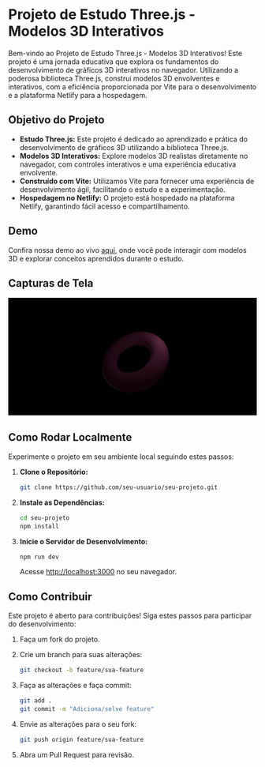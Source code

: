 # Projeto de Estudo Three.js - Modelos 3D Interativos

Bem-vindo ao Projeto de Estudo Three.js - Modelos 3D Interativos! Este projeto é uma jornada educativa que explora os fundamentos do desenvolvimento de gráficos 3D interativos no navegador. Utilizando a poderosa biblioteca Three.js, construi modelos 3D envolventes e interativos, com a eficiência proporcionada por Vite para o desenvolvimento e a plataforma Netlify para a hospedagem.

## Objetivo do Projeto

- **Estudo Three.js:** Este projeto é dedicado ao aprendizado e prática do desenvolvimento de gráficos 3D utilizando a biblioteca Three.js.
- **Modelos 3D Interativos:** Explore modelos 3D realistas diretamente no navegador, com controles interativos e uma experiência educativa envolvente.
- **Construído com Vite:** Utilizamos Vite para fornecer uma experiência de desenvolvimento ágil, facilitando o estudo e a experimentação.
- **Hospedagem no Netlify:** O projeto está hospedado na plataforma Netlify, garantindo fácil acesso e compartilhamento.

## Demo

Confira nossa demo ao vivo [aqui](https://main--zingy-granita-25aa17.netlify.app/), onde você pode interagir com modelos 3D e explorar conceitos aprendidos durante o estudo.

## Capturas de Tela

![Captura de Tela 1](./public/Screenshot%202024-01-11%20at%2000-53-33%20Vite%20App.png)

## Como Rodar Localmente

Experimente o projeto em seu ambiente local seguindo estes passos:

1. **Clone o Repositório:**

    ```bash
    git clone https://github.com/seu-usuario/seu-projeto.git
    ```

2. **Instale as Dependências:**

    ```bash
    cd seu-projeto
    npm install
    ```

3. **Inicie o Servidor de Desenvolvimento:**

    ```bash
    npm run dev
    ```

    Acesse [http://localhost:3000](http://localhost:3000) no seu navegador.

## Como Contribuir

Este projeto é aberto para contribuições! Siga estes passos para participar do desenvolvimento:

1. Faça um fork do projeto.
2. Crie um branch para suas alterações:

    ```bash
    git checkout -b feature/sua-feature
    ```

3. Faça as alterações e faça commit:

    ```bash
    git add .
    git commit -m "Adiciona/solve feature"
    ```

4. Envie as alterações para o seu fork:

    ```bash
    git push origin feature/sua-feature
    ```

5. Abra um Pull Request para revisão.
